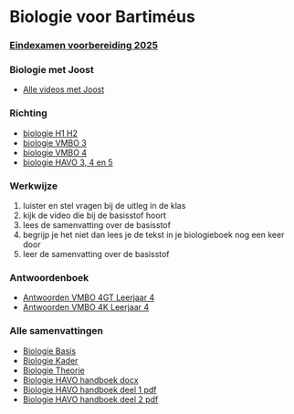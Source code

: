 # Biologie voor Bartiméus


### [Eindexamen voorbereiding 2025](eindexamen2025.md)



### Biologie met Joost
- [Alle videos met Joost](https://www.biologiemetjoost.nl/alles-om-je-te-helpen-met-biologie)

### Richting
- [biologie H1 H2](biologieH1H2H3.md)
- [biologie VMBO 3](biologievmbo3.md)
- [biologie VMBO 4](biologievmbo4.md)
- [biologie HAVO 3, 4 en 5](biologiehavo.md)

<!--
- [biologie H3](biologieH3.md)
-->

### Werkwijze
1. luister en stel vragen bij de uitleg in de klas
2. kijk de video die bij de basisstof hoort
2. lees de samenvatting over de basisstof
4. begrijp je het niet dan lees je de tekst in je biologieboek nog een keer door
5. leer de samenvatting over de basisstof

### Antwoordenboek
* [Antwoorden VMBO 4GT Leerjaar 4](antwoordenboek/GT/4GT_antwoorden.md)
* [Antwoorden VMBO 4K Leerjaar 4](antwoordenboek/4K_antwoordenboek.pdf)

<!--
6. [mondelinge overhoring, maak de vragen die je van de leraar de volgende les krijgt]
7. -->

### Alle samenvattingen
- [Biologie Basis](samenvattingen/b/OTO_B3B4.pdf)
- [Biologie Kader](samenvattingen/k/SV3K4K.pdf)
- [Biologie Theorie](samenvattingen/tl/SV3T4T.pdf)
- [Biologie HAVO handboek docx](samenvattingen/h/p002-308_BVJ_5e_ed_havo_Zakboek.docx)
- [Biologie HAVO handboek deel 1 pdf](samenvattingen/h/p0001-0178_BVJ_5e_ed_havo_Zakboek.pdf)
- [Biologie HAVO handboek deel 2 pdf](samenvattingen/h/p0179-0320_BVJ_5e_ed_havo_Zakboek.pdf)

<!--
## Dienstverlening en Producten
- [Actief in de natuur](actiefindenatuur.md)
- -->

